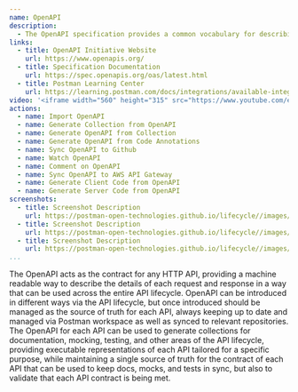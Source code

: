 ```yaml
---
name: OpenAPI
description: 
  - The OpenAPI specification provides a common vocabulary for describing the surface area of request and response APIs, as well as webhooks, ensuring that API producers and consumers are on the same page when it comes to integration, but also helps stabilize multiple areas of the API lifecycle providing a contract that can be used for delivering documentation, mocks, testing, and more.
links:
  - title: OpenAPI Initiative Website
    url: https://www.openapis.org/
  - title: Specification Documentation
    url: https://spec.openapis.org/oas/latest.html
  - title: Postman Learning Center
    url: https://learning.postman.com/docs/integrations/available-integrations/working-with-openAPI/           
video: '<iframe width="560" height="315" src="https://www.youtube.com/embed/V2PWRA6q3jE" title="YouTube video player" frameborder="0" allow="accelerometer; autoplay; clipboard-write; encrypted-media; gyroscope; picture-in-picture" allowfullscreen></iframe>'
actions:
  - name: Import OpenAPI
  - name: Generate Collection from OpenAPI
  - name: Generate OpenAPI from Collection
  - name: Generate OpenAPI from Code Annotations  
  - name: Sync OpenAPI to Github
  - name: Watch OpenAPI
  - name: Comment on OpenAPI
  - name: Sync OpenAPI to AWS API Gateway
  - name: Generate Client Code from OpenAPI
  - name: Generate Server Code from OpenAPI
screenshots:
  - title: Screenshot Description
    url: https://postman-open-technologies.github.io/lifecycle//images/postman-screenshot.png          
  - title: Screenshot Description
    url: https://postman-open-technologies.github.io/lifecycle//images/postman-screenshot.png  
  - title: Screenshot Description
    url: https://postman-open-technologies.github.io/lifecycle//images/postman-screenshot.png     
...
```

The OpenAPI acts as the contract for any HTTP API, providing a machine readable way to describe the details of each request and response in a way that can be used across the entire API lifecycle. OpenAPI can be introduced in different ways via the API lifecycle, but once introduced should be managed as the source of truth for each API, always keeping up to date and managed via Postman workspace as well as synced to relevant repositories. The OpenAPI for each API can be used to generate collections for documentation, mocking, testing, and other areas of the API lifecycle, providing executable representations of each API tailored for a specific purpose, while maintaining a single source of truth for the contract of each API that can be used to keep docs, mocks, and tests in sync, but also to validate that each API contract is being met.